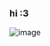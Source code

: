 ### hi :3
![image](https://user-images.githubusercontent.com/40044460/176970824-fbb8dd95-0a24-4142-bd2e-fd620fa56e8a.png)
